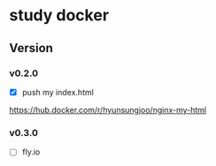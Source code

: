 # study docker


## Version
### v0.2.0
- [x] push my index.html

https://hub.docker.com/r/hyunsungjoo/nginx-my-html

### v0.3.0
- [ ] fly.io
